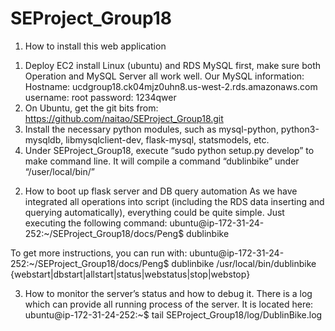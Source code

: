 # SEProject_Group18
1.	How to install this web application

1)	Deploy EC2 install Linux (ubuntu) and RDS MySQL first, make sure both Operation and MySQL Server all work well. Our MySQL information:
		Hostname: ucdgroup18.ck04mjz0uhn8.us-west-2.rds.amazonaws.com
		username: root	password: 1234qwer
2)	On Ubuntu, get the git bits from: https://github.com/naitao/SEProject_Group18.git
3)	Install the necessary python modules, such as mysql-python, python3-mysqldb, libmysqlclient-dev, flask-mysql, statsmodels, etc.
4)	Under SEProject_Group18, execute “sudo python setup.py develop” to make command line. It will compile a command  “dublinbike” under “/user/local/bin/”


2.	How to boot up flask server and DB query automation
	As we have integrated all operations into script (including the RDS data inserting and querying automatically), everything could be quite simple. Just executing the following command:
 ubuntu@ip-172-31-24-252:~/SEProject_Group18/docs/Peng$ dublinbike 
	
To get more instructions, you can run with:
ubuntu@ip-172-31-24-252:~/SEProject_Group18/docs/Peng$ dublinbike 
/usr/local/bin/dublinbike {webstart|dbstart|allstart|status|webstatus|stop|webstop}

3.	How to monitor the server’s status and how to debug it.
There is a log which can provide all running process of the server. It is located here:
ubuntu@ip-172-31-24-252:~$ tail SEProject_Group18/log/DublinBike.log
